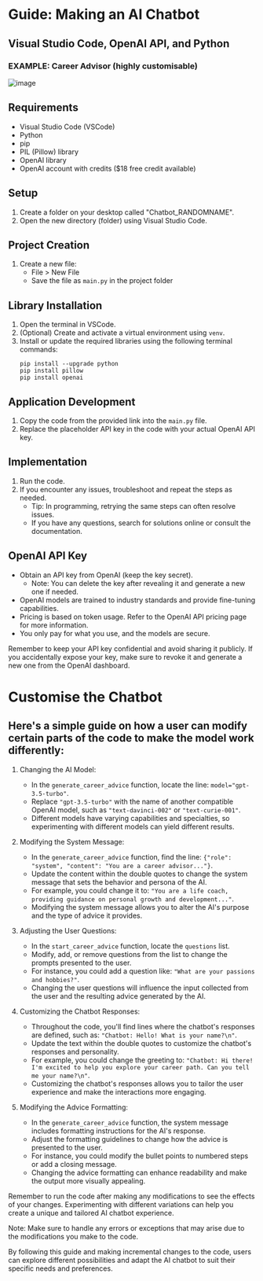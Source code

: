 # Guide: Making an AI Chatbot 
## Visual Studio Code, OpenAI API, and Python
### EXAMPLE: Career Advisor (highly customisable)

![image](https://github.com/SMCallan/chatbot_career_advisor/assets/126923185/772c8ac7-c162-4b8e-b892-43c156b928eb)


## Requirements
- Visual Studio Code (VSCode)
- Python
- pip
- PIL (Pillow) library
- OpenAI library
- OpenAI account with credits ($18 free credit available)

## Setup
1. Create a folder on your desktop called "Chatbot_RANDOMNAME".
2. Open the new directory (folder) using Visual Studio Code.

## Project Creation
1. Create a new file:
   - File > New File
   - Save the file as `main.py` in the project folder

## Library Installation
1. Open the terminal in VSCode.
2. (Optional) Create and activate a virtual environment using `venv`.
3. Install or update the required libraries using the following terminal commands:
   ```
   pip install --upgrade python
   pip install pillow
   pip install openai
   ```

## Application Development
1. Copy the code from the provided link into the `main.py` file.
2. Replace the placeholder API key in the code with your actual OpenAI API key.

## Implementation
1. Run the code.
2. If you encounter any issues, troubleshoot and repeat the steps as needed.
   - Tip: In programming, retrying the same steps can often resolve issues.
   - If you have any questions, search for solutions online or consult the documentation.

## OpenAI API Key
- Obtain an API key from OpenAI (keep the key secret).
  - Note: You can delete the key after revealing it and generate a new one if needed.
- OpenAI models are trained to industry standards and provide fine-tuning capabilities.
- Pricing is based on token usage. Refer to the OpenAI API pricing page for more information.
- You only pay for what you use, and the models are secure.

Remember to keep your API key confidential and avoid sharing it publicly. If you accidentally expose your key, make sure to revoke it and generate a new one from the OpenAI dashboard.

# Customise the Chatbot

## Here's a simple guide on how a user can modify certain parts of the code to make the model work differently:

1. Changing the AI Model:
   - In the `generate_career_advice` function, locate the line: `model="gpt-3.5-turbo"`.
   - Replace `"gpt-3.5-turbo"` with the name of another compatible OpenAI model, such as `"text-davinci-002"` or `"text-curie-001"`.
   - Different models have varying capabilities and specialties, so experimenting with different models can yield different results.

2. Modifying the System Message:
   - In the `generate_career_advice` function, find the line: `{"role": "system", "content": "You are a career advisor..."}`.
   - Update the content within the double quotes to change the system message that sets the behavior and persona of the AI.
   - For example, you could change it to: `"You are a life coach, providing guidance on personal growth and development..."`.
   - Modifying the system message allows you to alter the AI's purpose and the type of advice it provides.

3. Adjusting the User Questions:
   - In the `start_career_advice` function, locate the `questions` list.
   - Modify, add, or remove questions from the list to change the prompts presented to the user.
   - For instance, you could add a question like: `"What are your passions and hobbies?"`.
   - Changing the user questions will influence the input collected from the user and the resulting advice generated by the AI.

4. Customizing the Chatbot Responses:
   - Throughout the code, you'll find lines where the chatbot's responses are defined, such as: `"Chatbot: Hello! What is your name?\n"`.
   - Update the text within the double quotes to customize the chatbot's responses and personality.
   - For example, you could change the greeting to: `"Chatbot: Hi there! I'm excited to help you explore your career path. Can you tell me your name?\n"`.
   - Customizing the chatbot's responses allows you to tailor the user experience and make the interactions more engaging.

5. Modifying the Advice Formatting:
   - In the `generate_career_advice` function, the system message includes formatting instructions for the AI's response.
   - Adjust the formatting guidelines to change how the advice is presented to the user.
   - For instance, you could modify the bullet points to numbered steps or add a closing message.
   - Changing the advice formatting can enhance readability and make the output more visually appealing.

Remember to run the code after making any modifications to see the effects of your changes. Experimenting with different variations can help you create a unique and tailored AI chatbot experience.

Note: Make sure to handle any errors or exceptions that may arise due to the modifications you make to the code.

By following this guide and making incremental changes to the code, users can explore different possibilities and adapt the AI chatbot to suit their specific needs and preferences.

